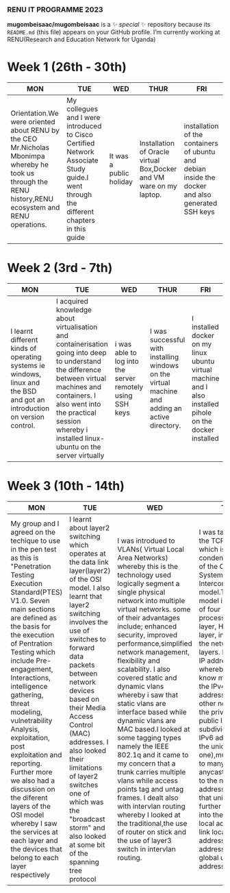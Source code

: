 ### RENU IT PROGRAMME 2023
**mugombeisaac/mugombeisaac** is a ✨ _special_ ✨ repository because its `README.md` (this file) appears on your GitHub profile.
 I’m currently working  at RENU(Research and Education Network for Uganda)
# Week 1 (26th - 30th)
| MON | TUE | WED | THUR | FRI |
| --- | --- | --- | --- | --- |
| Orientation.We were oriented about RENU by the CEO Mr.Nicholas Mbonimpa whereby he took us through the RENU history,RENU ecosystem and RENU operations. | My collegues and I were introduced to Cisco Certified Network Associate Study guide.I went through the different chapters in this guide | It was a public holiday | Installation of Oracle virtual Box,Docker and VM ware on my laptop. | installation of the containers of ubuntu and debian inside the docker and also generated SSH keys | 
# Week 2 (3rd - 7th)
| MON | TUE | WED | THUR | FRI |
| --- | ---- | ---- | ---- | ---- | 
| I  learnt different kinds of operating systems ie windows, linux and the BSD and got an introduction on version control. | I acquired knowledge about virtualisation and containerisation going into deep to understand the difference between virtual machines and containers. I also went into the practical session whereby i installed linux-ubuntu on the server virtually | i was able to log into the server remotely using SSH keys | I was successful with installing windows on the virtual machine and adding an active directory. | I installed docker on my linux ubuntu virtual machine and I also installed pihole on the docker installed  
# Week 3 (10th - 14th)
| MON | TUE | WED | THUR | FRI |
| ---- | ---- | --- | ---- | --- |
| My group and I agreed on the techique to use in the pen test as this is  "Penetration Testing Execution Standard(PTES) V1.0. Seven main sections are defined as the basis for the execution of Pentration Testing which include Pre-engagement, Interactions, intelligence gathering, threat modeling, vulnetrability Analysis, exploitation, post exploitation and reporting. Further more we also had a discussion on the diferent layers of the OSI model whereby I saw the services at each layer and the devices that belong to each layer respectively | I learnt about layer2 switching which operates at the data link layer(layer2) of the OSI model.  I also learnt that layer2 switching involves the use of switches to forward data packets between network devices based on their Media Access Control (MAC) addresses. I also looked their limitations of layer2 switches one of which was the "broadcast storm"  and also looked at some bit of the spanning tree protocol | I was introdued to VLANs( Virtual Local Area Networks) whereby this is the technology used logically segment a single physical network into multiple virtual networks. some of their advantages include; enhanced security, improved performance,simplified network management, flexibility and scalability. I also covered static and dynamic vlans whereby i saw that static vlans are interface based while dynamic vlans are MAC based.I looked at some tagging types namely the IEEE 802.1q and it came to my concern that a trunk carries multiple vlans while access points tag and untag frames. I dealt also with intervlan routing whereby I looked at the traditional,the use of router on stick and the use of layer3 switch in intervlan routing. | I was taken through the TCP/IP model which is actually a condensed version of the OSI (Open Systems Interconnection) model.The TCP/IP model is composed of four layers ie process/application layer, Host-to Host layer, internet and the network acces layers. I also leanrt IP addressing whereby I got to know more about the IPv4 and IPv6 addresses. On the other note were the the private and public IPs, subdivided the IPv6 addresses into the unicast(one to one),multicast(one to many) and anycast (connect to the nearest host) addresses. I saw that unicast is further subdivided into the unique local addresses, link local addresses,special addresses and global unicast addresses. | i have dealt more with some research of the project | 


